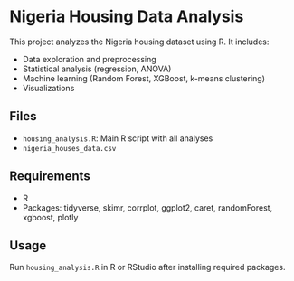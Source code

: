 # Nigeria Housing Data Analysis
This project analyzes the Nigeria housing dataset using R. It includes:
- Data exploration and preprocessing
- Statistical analysis (regression, ANOVA)
- Machine learning (Random Forest, XGBoost, k-means clustering)
- Visualizations

## Files
- `housing_analysis.R`: Main R script with all analyses
- `nigeria_houses_data.csv`

## Requirements
- R
- Packages: tidyverse, skimr, corrplot, ggplot2, caret, randomForest, xgboost, plotly

## Usage
Run `housing_analysis.R` in R or RStudio after installing required packages.
